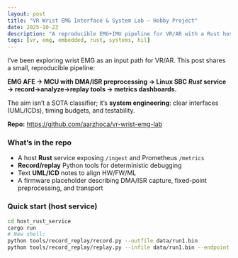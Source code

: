 ```yaml
---
layout: post
title: "VR Wrist EMG Interface & System Lab — Hobby Project"
date: 2025-10-23
description: "A reproducible EMG+IMU pipeline for VR/AR with a Rust host service, record→replay tools, and HIL-friendly metrics."
tags: [vr, emg, embedded, rust, systems, hil]
---
```


I’ve been exploring wrist EMG as an input path for VR/AR. This post shares a small, reproducible pipeline:

**EMG AFE → MCU with DMA/ISR preprocessing → Linux SBC _Rust_ service → record→analyze→replay tools → metrics dashboards.**

The aim isn’t a SOTA classifier; it’s **system engineering**: clear interfaces (UML/ICDs), timing budgets, and testability.

**Repo:** <https://github.com/aarzhoca/vr-wrist-emg-lab>

### What’s in the repo
- A host **Rust** service exposing `/ingest` and Prometheus `/metrics`
- **Record/replay** Python tools for deterministic debugging
- Text **UML/ICD** notes to align HW/FW/ML
- A firmware placeholder describing DMA/ISR capture, fixed-point preprocessing, and transport

### Quick start (host service)
```bash
cd host_rust_service
cargo run
# New shell:
python tools/record_replay/record.py --outfile data/run1.bin
python tools/record_replay/replay.py --infile data/run1.bin --endpoint http://localhost:9090/ingest
